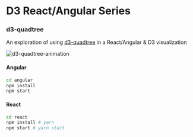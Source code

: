 # D3 React/Angular Series
### d3-quadtree

An exploration of using [d3-quadtree](https://github.com/d3/d3-quadtree) in a React/Angular & D3 visualization

![d3-quadtree-animation](https://user-images.githubusercontent.com/1707103/73369051-fbbd7a00-427f-11ea-8fe3-93082ab37fbf.gif)

#### Angular

```bash
cd angular
npm install
npm start
```

#### React

```bash
cd react
npm install # yarn
npm start # yarn start
```
